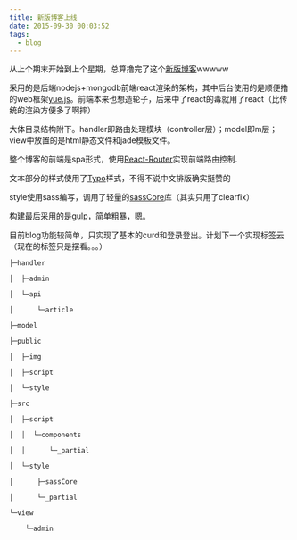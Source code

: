 ```yaml
---
title: 新版博客上线
date: 2015-09-30 00:03:52
tags:
  - blog
---
```

从上个期末开始到上个星期，总算撸完了这个[新版博客](https://github.com/NameIsUseless/blog)wwwww

采用的是后端nodejs+mongodb前端react渲染的架构，其中后台使用的是顺便撸的web框架[yue.js](http://hcyue.me/article/5606d46dc8cf12e30db29d54)。前端本来也想造轮子，后来中了react的毒就用了react（比传统的渲染方便多了啊摔）

大体目录结构附下。handler即路由处理模块（controller层）；model即m层；view中放置的是html静态文件和jade模板文件。

整个博客的前端是spa形式，使用[React-Router](https://github.com/rackt/react-router)实现前端路由控制.

文本部分的样式使用了[Typo](http://typo.sofi.sh/)样式，不得不说中文排版确实挺赞的

style使用sass编写，调用了轻量的[sassCore](https://github.com/marvin1023/sassCore)库（其实只用了clearfix）

构建最后采用的是gulp，简单粗暴，嗯。

目前blog功能较简单，只实现了基本的curd和登录登出。计划下一个实现标签云（现在的标签只是摆看。。。）

	├─handler
	│  ├─admin
	│  └─api
	│      └─article
	├─model
	├─public
	│  ├─img
	│  ├─script
	│  └─style
	├─src
	│  ├─script
	│  │  └─components
	│  │      └─_partial
	│  └─style
	│      ├─sassCore
	│      └─_partial
	└─view
	    └─admin
